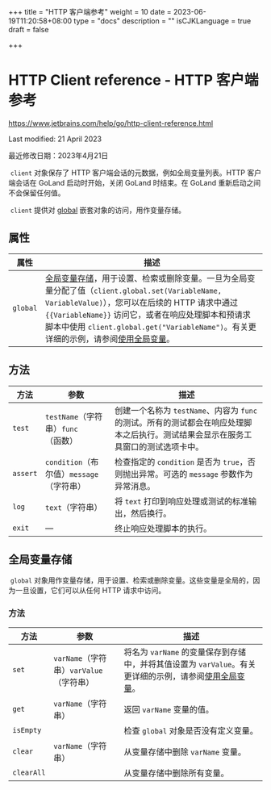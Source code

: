 +++
title = "HTTP 客户端参考"
weight = 10
date = 2023-06-19T11:20:58+08:00
type = "docs"
description = ""
isCJKLanguage = true
draft = false

+++
# HTTP Client reference﻿ - HTTP 客户端参考

https://www.jetbrains.com/help/go/http-client-reference.html

Last modified: 21 April 2023

最近修改日期：2023年4月21日

​	`client` 对象保存了 HTTP 客户端会话的元数据，例如全局变量列表。HTTP 客户端会话在 GoLand 启动时开始，关闭 GoLand 时结束。在 GoLand 重新启动之间不会保留任何值。

​	`client` 提供对 [global](https://www.jetbrains.com/help/go/http-client-reference.html#global-variables-storage-reference) 嵌套对象的访问，用作变量存储。

## 属性

| 属性     | 描述                                                         |
| -------- | ------------------------------------------------------------ |
| `global` | [全局变量存储](https://www.jetbrains.com/help/go/http-client-reference.html#global-variables-storage-reference)，用于设置、检索或删除变量。一旦为全局变量分配了值（`client.global.set(VariableName, VariableValue)`），您可以在后续的 HTTP 请求中通过 `{{VariableName}}` 访问它，或者在响应处理脚本和预请求脚本中使用 `client.global.get("VariableName")`。有关更详细的示例，请参阅[使用全局变量](https://www.jetbrains.com/help/go/http-response-handling-examples.html#script-var-example)。 |

## 方法

| 方法     | 参数                                     | 描述                                                         |
| -------- | ---------------------------------------- | ------------------------------------------------------------ |
| `test`   | `testName`（字符串）`func`（函数）       | 创建一个名称为 `testName`、内容为 `func` 的测试。所有的测试都会在响应处理脚本之后执行。测试结果会显示在服务工具窗口的测试选项卡中。 |
| `assert` | `condition`（布尔值）`message`（字符串） | 检查指定的 `condition` 是否为 `true`，否则抛出异常。可选的 `message` 参数作为异常消息。 |
| `log`    | `text`（字符串）                         | 将 `text` 打印到响应处理或测试的标准输出，然后换行。         |
| `exit`   | —                                        | 终止响应处理脚本的执行。                                     |

## 全局变量存储﻿

​	`global` 对象用作变量存储，用于设置、检索或删除变量。这些变量是全局的，因为一旦设置，它们可以从任何 HTTP 请求中访问。

### 方法

| 方法       | 参数                                    | 描述                                                         |
| ---------- | --------------------------------------- | ------------------------------------------------------------ |
| `set`      | `varName`（字符串）`varValue`（字符串） | 将名为 `varName` 的变量保存到存储中，并将其值设置为 `varValue`。有关更详细的示例，请参阅[使用全局变量](https://www.jetbrains.com/help/go/http-response-handling-examples.html#script-var-example)。 |
| `get`      | `varName`（字符串）                     | 返回 `varName` 变量的值。                                    |
| `isEmpty`  |                                         | 检查 `global` 对象是否没有定义变量。                         |
| `clear`    | `varName`（字符串）                     | 从变量存储中删除 `varName` 变量。                            |
| `clearAll` |                                         | 从变量存储中删除所有变量。                                   |